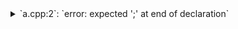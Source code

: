 <details><summary>`a.cpp:2`: `error: expected ';' at end of declaration`</summary>

<pre>
a.cpp:2:14: error: expected ';' at end of declaration
</pre>
</details>
